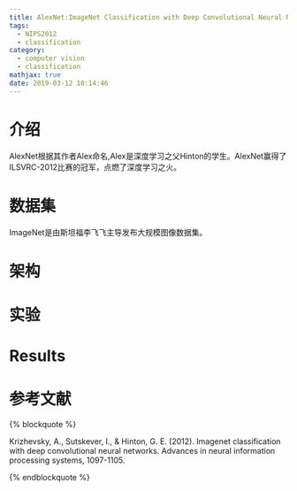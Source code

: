 ```yaml
---
title: AlexNet:ImageNet Classification with Deep Convolutional Neural Networks
tags:
  - NIPS2012
  - classification
category:
  - computer vision
  - classification
mathjax: true
date: 2019-03-12 10:14:46
---
```



# 介绍
AlexNet根据其作者Alex命名,Alex是深度学习之父Hinton的学生。AlexNet赢得了ILSVRC-2012比赛的冠军，点燃了深度学习之火。


# 数据集
ImageNet是由斯坦福李飞飞主导发布大规模图像数据集。


# 架构

# 实验

# Results

# 参考文献
{% blockquote %}

Krizhevsky, A., Sutskever, I., & Hinton, G. E. (2012). Imagenet classification with deep convolutional neural networks. Advances in neural information processing systems, 1097-1105.

{% endblockquote %}
